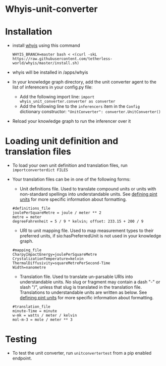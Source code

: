 # Whyis-unit-converter

# Installation
- install [whyis](http://tetherless-world.github.io/whyis/install) using this command
  ```
  WHYIS_BRANCH=master bash < <(curl -skL https://raw.githubusercontent.com/tetherless-world/whyis/master/install.sh)
  ```
- whyis will be installed in /apps/whyis

- In your knowledge graph directory, add the unit converter agent to the list of inferencers in your config.py file:
  * Add the following import line: `import whyis_unit_converter.converter as converter`
  * Add the following line to the `inferencers` item in the `Config` dictionary constructor: `"UnitConverter": converter.UnitConverter()`

- Reload your knowledge graph to run the inferencer over it

# Loading unit definition and translation files
- To load your own unit definition and translation files, run `importconverterdict FILES`
- Your translation files can be in one of the following forms:
  * Unit definitions file. Used to translate compound units or units with non-standard spellings into understandable units. See [defining pint units](https://pint.readthedocs.io/en/0.11/defining.html) for more specific information about formatting.
  ```
  #definitions_file
  joulePerSquareMetre = joule / meter ** 2
  metre = meter
  degreeFahrenheit = 5 / 9 * kelvin; offset: 233.15 + 200 / 9
  ```

  * URI to unit mapping file. Used to map measurement types to their preferred units, if sio:hasPreferredUnit is not used in your knowledge graph.
  ```
  #mapping_file
  CharpyImpactEnergy=joulePerSquareMetre
  CrystalizationTemperature=kelvin
  ThermalDiffusivity=squareMetrePerSecond-Time
  Width=nanometre
  ```

  * Translation file. Used to translate un-parsable URIs into understandable units. No slug or fragment may contain a dash "-" or slash "/", unless that slug is translated in the translation file. Translations to understandable units are written as below. See [defining pint units](https://pint.readthedocs.io/en/0.11/defining.html) for more specific information about formatting.
  ```
  #translation_file
  minute-Time = minute
  w-mk = watts / meter / kelvin
  mol-m-3 = mole / meter ** 3
  ```

# Testing
- To test the unit converter, run `unitconvertertest` from a pip enabled endpoint.

